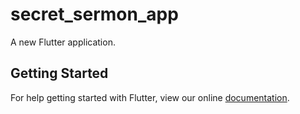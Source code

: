 # secret_sermon_app

A new Flutter application.

## Getting Started

For help getting started with Flutter, view our online
[documentation](https://flutter.io/).
